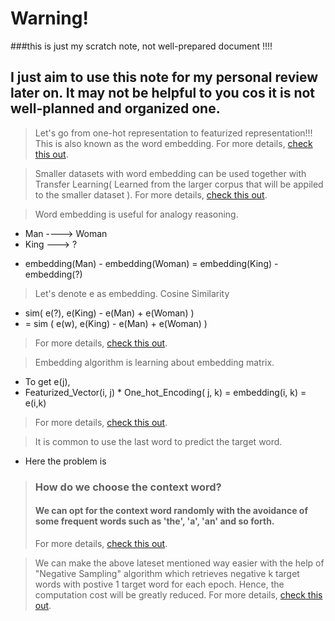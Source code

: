 # Warning!
###this is just my scratch note, not well-prepared document !!!!

## I just aim to use this note for my personal review later on. It may not be helpful to you cos it is not well-planned and organized one.

> Let's go from one-hot representation to featurized representation!!! This is also known as the word embedding.
For more details, [check this out](https://www.coursera.org/learn/nlp-sequence-models/lecture/6Oq70/word-representation).

> Smaller datasets with word embedding can be used together with Transfer Learning( Learned from the larger corpus that will be appiled to the smaller dataset ). 
For more details, [check this out](https://www.coursera.org/learn/nlp-sequence-models/lecture/qHMK5/using-word-embeddings).

> Word embedding is useful for analogy reasoning. 
- Man ----> Woman
- King ---> ?
* embedding(Man) - embedding(Woman) = embedding(King) -embedding(?)
> Let's denote e as embedding.
> Cosine Similarity
* sim( e(?), e(King) - e(Man) + e(Woman) ) 
* = sim ( e(w), e(King) - e(Man) + e(Woman) )
> For more details, [check this out](https://www.coursera.org/learn/nlp-sequence-models/lecture/S2mat/properties-of-word-embeddings).

> Embedding algorithm is learning about embedding matrix. 
* To get e(j),
*   Featurized_Vector(i, j)  * One_hot_Encoding( j, k) = embedding(i, k) = e(i,k)
> For more details, [check this out](https://www.coursera.org/learn/nlp-sequence-models/lecture/K604Z/embedding-matrix).

> It is common to use the last word to predict the target word.
* Here the problem is
> ### How do we choose the context word?
> #### We can opt for the context word randomly with the avoidance of some frequent words such as 'the', 'a', 'an' and so forth. 
> For more details, [check this out](https://www.coursera.org/learn/nlp-sequence-models/lecture/APM5s/learning-word-embeddings).

> We can make the above lateset mentioned way easier with the help of "Negative Sampling" algorithm which retrieves negative k target words with postive 1 target word for each epoch. Hence, the computation cost will be greatly reduced. 
> For more details, [check this out](https://www.coursera.org/learn/nlp-sequence-models/lecture/Iwx0e/negative-sampling).
